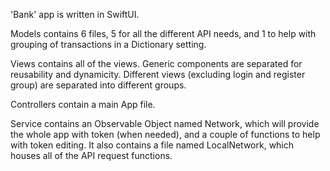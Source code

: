 'Bank' app is written in SwiftUI.

Models contains 6 files, 5 for all the different API needs, and 1 to help with grouping of transactions in a Dictionary setting.

Views contains all of the views. Generic components are separated for reusability and dynamicity. Different views (excluding login and register group) are separated into different groups.

Controllers contain a main App file.

Service contains an Observable Object named Network, which will provide the whole app with token (when needed), and a couple of functions to help with token editing. It also contains a file named LocalNetwork, which houses all of the API request functions.
